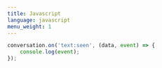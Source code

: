 ```yaml
---
title: Javascript
language: javascript
menu_weight: 1
---
```


```javascript
conversation.on('text:seen', (data, event) => {
    console.log(event);
});
```
